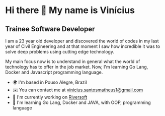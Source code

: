 Hi there 👋 My name is Vinícius
==========================

Trainee Software Developer
-----------------------------

I am a 23 year old developer and discovered the world of codes in my last year of Civil Engineering and at that moment I saw how incredible it was to solve deep problems using cutting edge technology. 

My main focus now is to understand in general what the world of technology has to offer in the job market. Now, I'm learning Go Lang, Docker and Javascript programming language.

* 🌍  I'm based in Pouso Alegre, Brazil
* ✉️  You can contact me at [vinicius.santosmatheus1@gmail.com](mailto:vinicius.santosmatheus1@gmail.com)
* 🚀  I'm currently working on [Riversoft](http://riversoft.com.br)
* 🧠  I'm learning Go Lang, Docker and JAVA, with OOP, programming language
